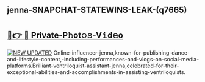 ## jenna-SNAPCHAT-STATEWINS-LEAK-(q7665)


# <h2><a href="https://mediaupload.pro?-20M">🔗👉 🔴 Private-P𝚑ot𝚘𝚜-V𝚒d𝚎o</a></h2>

[![NEW UPDATED](https://i.imgur.com/0qMVB7G.gif)](https://mediaupload.pro?-20M)
Online-influencer-jenna,known-for-publishing-dance-and-lifestyle-content,-including-performances-and-vlogs-on-social-media-platforms.Brilliant-ventriloquist-assistant-jenna,celebrated-for-their-exceptional-abilities-and-accomplishments-in-assisting-ventriloquists.  
